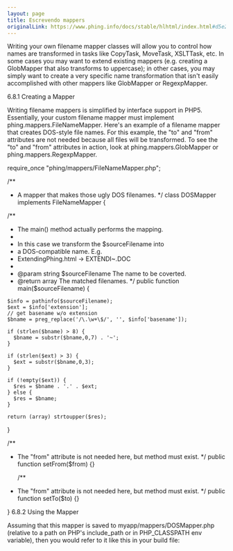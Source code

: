 ```yaml
---
layout: page
title: Escrevendo mappers
originalLink: https://www.phing.info/docs/stable/hlhtml/index.html#d5e2009
---
```


Writing your own filename mapper classes will allow you to control how names are transformed in tasks 
like CopyTask, MoveTask, XSLTTask, etc. In some cases you may want to extend existing mappers (e.g. creating 
a GlobMapper that also transforms to uppercase); in other cases, you may simply want to create a very specific 
name transformation that isn't easily accomplished with other mappers like GlobMapper or RegexpMapper.

6.8.1 Creating a Mapper

Writing filename mappers is simplified by interface support in PHP5. Essentially, your custom filename mapper 
must implement phing.mappers.FileNameMapper. Here's an example of a filename mapper that creates DOS-style 
file names. For this example, the "to" and "from" attributes are not needed because all files will be transformed. 
To see the "to" and "from" attributes in action, look at phing.mappers.GlobMapper or phing.mappers.RegexpMapper.

require_once "phing/mappers/FileNameMapper.php";

/**
 * A mapper that makes those ugly DOS filenames.
 */
class DOSMapper implements FileNameMapper {

  /**
   * The main() method actually performs the mapping.
   *
   * In this case we transform the $sourceFilename into
   * a DOS-compatible name.  E.g.
   * ExtendingPhing.html -> EXTENDI~.DOC
   *
   * @param string $sourceFilename The name to be coverted.
   * @return array The matched filenames.
   */
  public function main($sourceFilename) {

    $info = pathinfo($sourceFilename);
    $ext = $info['extension'];
    // get basename w/o extension
    $bname = preg_replace('/\.\w+\$/', '', $info['basename']);

    if (strlen($bname) > 8) {
      $bname = substr($bname,0,7) . '~';
    }

    if (strlen($ext) > 3) {
      $ext = substr($bname,0,3);
    }

    if (!empty($ext)) {
      $res = $bname . '.' . $ext;
    } else {
      $res = $bname;
    }

    return (array) strtoupper($res);
  }

  /**
   * The "from" attribute is not needed here, but method must exist.
   */
  public function setFrom($from) {}

     /**
   * The "from" attribute is not needed here, but method must exist.
   */
  public function setTo($to) {}

}
6.8.2 Using the Mapper

Assuming that this mapper is saved to myapp/mappers/DOSMapper.php (relative to a path on PHP's include_path or 
in PHP_CLASSPATH env variable), then you would refer to it like this in your build file:

<mapper classname="myapp.mappers.DOSMapper"/>
